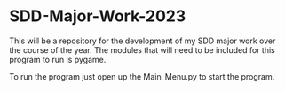 # SDD-Major-Work-2023
This will be a repository for the development of my SDD major work over the course of the year.
The modules that will need to be included for this program to run is pygame.

To run the program just open up the Main_Menu.py to start the program.
